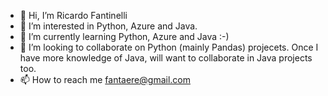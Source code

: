 - 👋 Hi, I’m Ricardo Fantinelli
- 👀 I’m interested in Python, Azure and Java.
- 🌱 I’m currently learning Python, Azure and Java :-)
- 💞️ I’m looking to collaborate on Python (mainly Pandas) projecets. Once I have more knowledge of Java, will want to collaborate in Java projects too.
- 📫 How to reach me fantaere@gmail.com
